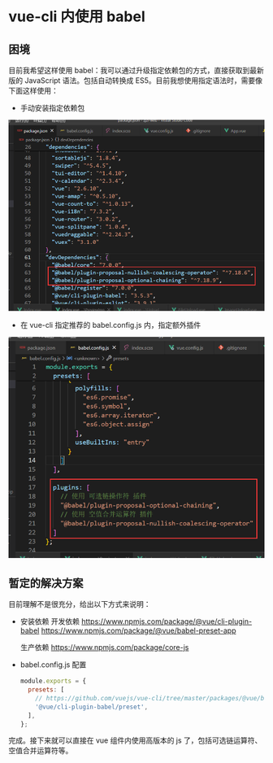 # vue-cli 内使用 babel

## 困境

目前我希望这样使用 babel：我可以通过升级指定依赖包的方式，直接获取到最新版的 JavaScript 语法。包括自动转换成 ES5。目前我想使用指定语法时，需要像下面这样使用：

- 手动安装指定依赖包

![image-20221009182127742](https://raw.githubusercontent.com/RuanZhongNan/img-store/main/img/image-20221009182127742.png)

- 在 vue-cli 指定推荐的 babel.config.js 内，指定额外插件

![image-20221009182143432](https://raw.githubusercontent.com/RuanZhongNan/img-store/main/img/image-20221009182143432.png)

## 暂定的解决方案

目前理解不是很充分，给出以下方式来说明：

- 安装依赖
  开发依赖
  https://www.npmjs.com/package/@vue/cli-plugin-babel
  https://www.npmjs.com/package/@vue/babel-preset-app

  生产依赖
  https://www.npmjs.com/package/core-js

- babel.config.js 配置
  ```js
  module.exports = {
    presets: [
      // https://github.com/vuejs/vue-cli/tree/master/packages/@vue/babel-preset-app
      '@vue/cli-plugin-babel/preset',
    ],
  };
  ```

完成。接下来就可以直接在 vue 组件内使用高版本的 js 了，包括可选链运算符、空值合并运算符等。
